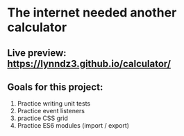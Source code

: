 # The internet needed another calculator

## Live preview: https://lynndz3.github.io/calculator/ 

## Goals for this project:
<ol>
    <li>Practice writing unit tests
    <li>Practice event listeners
    <li>practice CSS grid
    <li>Practice ES6 modules (import / export)
</ol>

